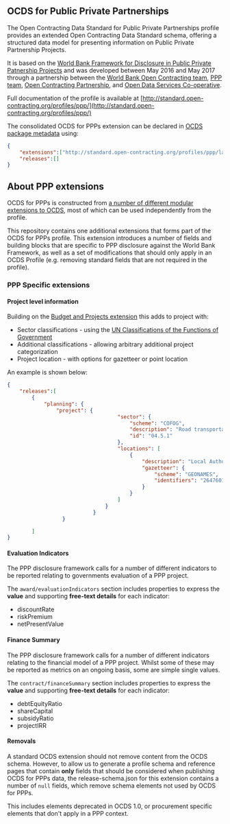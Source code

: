 ## OCDS for Public Private Partnerships

The Open Contracting Data Standard for Public Private Partnerships profile provides an extended Open Contracting Data Standard schema, offering a structured data model for presenting information on Public Private Partnership Projects.

It is based on the [World Bank Framework for Disclosure in Public Private Patnership Projects](http://www.worldbank.org/en/topic/publicprivatepartnerships/brief/ppp-tools#T1) and was developed between May 2016 and May 2017 through a partnership between the [World Bank Open Contracting team](https://blogs.worldbank.org/category/tags/open-contracting), [PPP team](http://www.worldbank.org/en/topic/publicprivatepartnerships), [Open Contracting Partnership](http://open-contracting.org), and [Open Data Services Co-operative](http://www.opendataservices.coop). 

Full documentation of the profile is available at [http://standard.open-contracting.org/profiles/ppp/](http://standard.open-contracting.org/profiles/ppp/)

The consolidated OCDS for PPPs extension can be declared in [OCDS package metadata](http://standard.open-contracting.org/latest/en/schema/release_package/) using:

```json
{
    "extensions":["http://standard.open-contracting.org/profiles/ppp/latest/en/_static/consolidatedExtension/extension.json"],
    "releases":[]
}
```

## About PPP extensions 

OCDS for PPPs is constructed from [a number of different modular extensions to OCDS](http://standard.open-contracting.org/profiles/ppp/latest/en/extensions/), most of which can be used independently from the profile.

This repository contains one additional extensions that forms part of the OCDS for PPPs profile. This extension introduces a number of fields and building blocks that are specific to PPP disclosure against the World Bank Framework, as well as a set of modifications that should only apply in an OCDS Profile (e.g. removing standard fields that are not required in the profile). 

### PPP Specific extensions 

#### Project level information

Building on the [Budget and Projects extension](https://github.com/open-contracting/ocds_budget_projects_extension) this adds to project with:

* Sector classifications - using the [UN Classifications of the Functions of Government](http://unstats.un.org/unsd/cr/registry/regcst.asp?Cl=4)
* Additional classifications - allowing arbitrary additional project categorization
* Project location - with options for gazetteer or point location

An example is shown below:

```json
{
    "releases":[
        {
            "planning": {
                "project": {
                                    "sector": {
                                        "scheme": "COFOG",
                                        "description": "Road transportation",
                                        "id": "04.5.1"
                                    },
                                    "locations": [
                                        {
                                            "description": "Local Authority Area: Halton Borough Council",
                                            "gazetteer": {
                                                "scheme": "GEONAMES",
                                                "identifiers": "2647601.0"
                                            }
                                        }
                                    ]
                                }
                            }
                  }

        ]
}
```

#### Evaluation Indicators

The PPP disclosure framework calls for a number of different indicators to be reported relating to governments evaluation of a PPP project.

The `award/evaluationIndicators` section includes properties to express the **value** and supporting **free-text details** for each indicator:

* discountRate
* riskPremium
* netPresentValue

#### Finance Summary

The PPP disclosure framework calls for a number of different indicators relating to the financial model of a PPP project. Whilst some of these may be reported as metrics on an ongoing basis, some are simple single values.

The `contract/financeSummary` section includes properties to express the **value** and supporting **free-text details** for each indicator:

* debtEquityRatio
* shareCapital
* subsidyRatio
* projectIRR

#### Removals

A standard OCDS extension should not remove content from the OCDS schema. However, to allow us to generate a profile schema and reference pages that contain **only** fields that should be considered when publishing OCDS for PPPs data, the release-schema.json for this extension contains a number of `null` fields, which remove schema elements not used by OCDS for PPPs. 

This includes elements deprecated in OCDS 1.0, or procurement specific elements that don't apply in a PPP context. 
